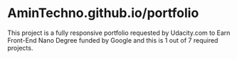 # AminTechno.github.io/portfolio
This project is a fully responsive portfolio requested by Udacity.com to Earn Front-End Nano Degree funded by Google
and this is 1 out of 7 required projects.  
